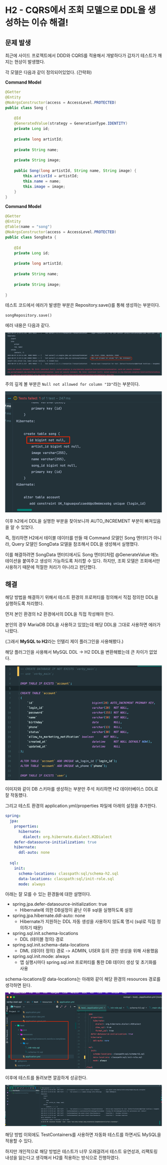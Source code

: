 # H2 - CQRS에서 조회 모델으로 DDL을 생성하는 이슈 해결!

## 문제 발생

최근에 사이드 프로젝트에서 DDD와 CQRS를 적용해서 개발하다가 갑자기 테스트가 깨지는 현상이 발생했다.

각 모델은 다음과 같이 정의되어있었다. (간략화)

**Command Model**
```java
@Getter
@Entity
@NoArgsConstructor(access = AccessLevel.PROTECTED)
public class Song {

    @Id
    @GeneratedValue(strategy = GenerationType.IDENTITY)
    private Long id;

    private long artistId;

    private String name;

    private String image;

    public Song(long artistId, String name, String image) {
        this.artistId = artistId;
        this.name = name;
        this.image = image;
    }
}

```

**Command Model**
```java
@Getter
@Entity
@Table(name = "song")
@NoArgsConstructor(access = AccessLevel.PROTECTED)
public class SongData {

    @Id
    private Long id;

    private long artistId;

    private String name;

    private String image;

}
```

테스트 코드에서 에러가 발생한 부분은 Repository.save()를 통해 생성하는 부분이다.

`songRepository.save()`

에러 내용은 다음과 같다.

![img.png](img.png)

주의 깊게 볼 부분은 `Null not allowed for column "ID"`라는 부분이다. 

![img_1.png](img_1.png)

이후 h2에서 DDL을 실행한 부분을 찾아보니까 AUTO_INCREMENT 부분이 빠져있음을 알 수 있었다.

즉, 정리하면 H2에서 테이블 데이터를 만들 때 Command 모델인 Song 엔터티가 아니라, Query 모델인 SongData 모델을 참조해서 DDL을 생성해서 실행했다.

이를 해결하려면 SongData 엔터티에서도 Song 엔터티처럼 @GenerateValue 애노테이션을 붙여주고 생성이 가능하도록 처리할 수 있다. 하지만, 조회 모델은 조회에서만 사용하기 때문에 적절한 처리가 아니라고 판단했다.

## 해결

해당 방법을 해결하기 위해서 테스트 환경의 프로퍼티를 정의해서 직접 정의한 DDL을 실행하도록 처리했다.

먼저 본인 환경의 h2 환경에서의 DDL을 직접 작성해야 한다.

본인의 경우 MariaDB DDL을 사용하고 있었는데 해당 DDL을 그대로 사용하면 에러가 나왔다.

(그래서 **MySQL to H2**라는 인텔리 제이 플러그인을 사용해봤다.)

해당 플러그인을 사용해서 MySQL DDL -> H2 DDL을 변환해봤는데 큰 차이가 없었다.

![img_2.png](img_2.png)

이미지와 같이 DB 스키마를 생성하는 부분만 주석 처리하면 H2 데이터베이스 DDL로 잘 작동헀다.

그리고 테스트 환경의 application.yml/properties 파일에 아래의 설정을 추가한다.
```yml
spring:
  jpa:
    properties:
      hibernate:
        dialect: org.hibernate.dialect.H2Dialect
    defer-datasource-initialization: true
    hibernate:
      ddl-auto: none

  sql:
    init:
      schema-locations: classpath:sql/schema-h2.sql
      data-locations: classpath:sql/init-role.sql
      mode: always
```
아래는 잘 모를 수 있는 환경들에 대한 설명이다.
- spring.jpa.defer-datasource-initialization: true 
  - Hibernate에 의한 DB설정이 끝난 이후 sql을 실행하도록 설정
- spring.jpa.hibernate.ddl-auto: none
  - Hibernate가 지원하는 DDL 자동 생성을 사용하지 않도록 명시 (sql로 직접 정의하기 때문)
- spring.sql.init.schema-locations
  - DDL (테이블 정의) 경로
- spring.sql.init.schema-data-locations
  - DML (데이터 정의) 경로 -> ADMIN, USER 등의 권한 생성을 위해 사용했음
- spring.sql.init.mode: always
  - 앱 실행시마다 spring.sql.init 프로퍼티를 통한 DB 데이터 생성 및 초기화를 사용

schema-locations랑 data-locations는 아래와 같이 해당 환경의 resources 경로를 생각하면 된다.

![img_3.png](img_3.png)

이후에 테스트를 돌려보면 깔끔하게 성공한다.

![img_4.png](img_4.png)

해당 방법 이외에도 TestContainers를 사용하면 자동화 테스트를 하면서도 MySQL을 적용할 수 있다.

하지만 개인적으로 해당 방법은 테스트가 너무 오래걸려서 테스트 유연성과, 리팩토링 내성을 잃는다고 생각해서 H2를 적용하는 방식으로 진행하였다.

  



